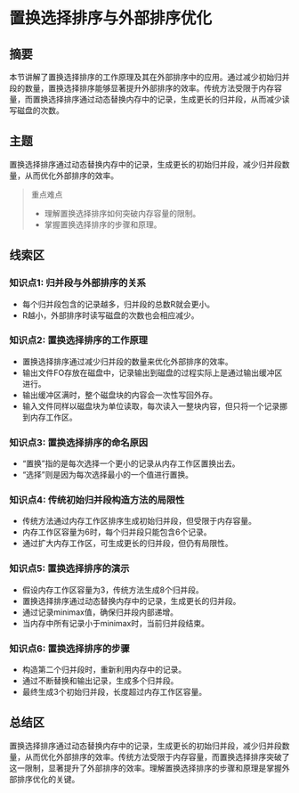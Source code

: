 # 置换选择排序与外部排序优化

## 摘要

本节讲解了置换选择排序的工作原理及其在外部排序中的应用。通过减少初始归并段的数量，置换选择排序能够显著提升外部排序的效率。传统方法受限于内存容量，而置换选择排序通过动态替换内存中的记录，生成更长的归并段，从而减少读写磁盘的次数。

## 主题

置换选择排序通过动态替换内存中的记录，生成更长的初始归并段，减少归并段数量，从而优化外部排序的效率。

> 重点难点
>
> - 理解置换选择排序如何突破内存容量的限制。
> - 掌握置换选择排序的步骤和原理。

## 线索区

### 知识点1: 归并段与外部排序的关系
- 每个归并段包含的记录越多，归并段的总数R就会更小。
- R越小，外部排序时读写磁盘的次数也会相应减少。

### 知识点2: 置换选择排序的工作原理
- 置换选择排序通过减少归并段的数量来优化外部排序的效率。
- 输出文件FO存放在磁盘中，记录输出到磁盘的过程实际上是通过输出缓冲区进行。
- 输出缓冲区满时，整个磁盘块的内容会一次性写回外存。
- 输入文件同样以磁盘块为单位读取，每次读入一整块内容，但只将一个记录挪到内存工作区。

### 知识点3: 置换选择排序的命名原因
- “置换”指的是每次选择一个更小的记录从内存工作区置换出去。
- “选择”则是因为每次选择最小的一个值进行置换。

### 知识点4: 传统初始归并段构造方法的局限性
- 传统方法通过内存工作区排序生成初始归并段，但受限于内存容量。
- 内存工作区容量为6时，每个归并段只能包含6个记录。
- 通过扩大内存工作区，可生成更长的归并段，但仍有局限性。

### 知识点5: 置换选择排序的演示
- 假设内存工作区容量为3，传统方法生成8个归并段。
- 置换选择排序通过动态替换内存中的记录，生成更长的归并段。
- 通过记录minimax值，确保归并段内部递增。
- 当内存中所有记录小于minimax时，当前归并段结束。

### 知识点6: 置换选择排序的步骤
- 构造第二个归并段时，重新利用内存中的记录。
- 通过不断替换和输出记录，生成多个归并段。
- 最终生成3个初始归并段，长度超过内存工作区容量。

## 总结区

置换选择排序通过动态替换内存中的记录，生成更长的初始归并段，减少归并段数量，从而优化外部排序的效率。传统方法受限于内存容量，而置换选择排序突破了这一限制，显著提升了外部排序的效率。理解置换选择排序的步骤和原理是掌握外部排序优化的关键。